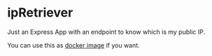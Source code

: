 # ipRetriever

Just an Express App with an endpoint to know which is my public IP.

You can use this as [docker image](https://hub.docker.com/r/ulisesantana/ip/) if you want.
